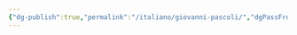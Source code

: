 ```yaml
---
{"dg-publish":true,"permalink":"/italiano/giovanni-pascoli/","dgPassFrontmatter":true,"created":"2024-12-31T14:06:28.884+01:00","updated":"2024-12-31T14:28:13.482+01:00"}
---
```


